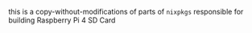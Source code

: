this is a copy-without-modifications of parts of `nixpkgs` responsible for building Raspberry Pi 4 SD Card